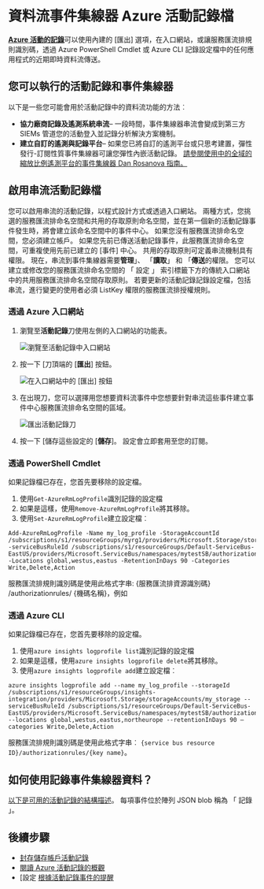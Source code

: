 <properties
    pageTitle="串流到事件 Azure 活動記錄 |Microsoft Azure"
    description="瞭解如何將串流到事件 Azure 活動記錄。"
    authors="johnkemnetz"
    manager="rboucher"
    editor=""
    services="monitoring-and-diagnostics"
    documentationCenter="monitoring-and-diagnostics"/>

<tags
    ms.service="monitoring-and-diagnostics"
    ms.workload="na"
    ms.tgt_pltfrm="na"
    ms.devlang="na"
    ms.topic="article"
    ms.date="10/03/2016"
    ms.author="johnkem"/>

# <a name="stream-the-azure-activity-log-to-event-hubs"></a>資料流事件集線器 Azure 活動記錄檔
[**Azure 活動的記錄**](./monitoring-overview-activity-logs.md)可以使用內建的 [匯出] 選項，在入口網站，或讓服務匯流排規則識別碼，透過 Azure PowerShell Cmdlet 或 Azure CLI 記錄設定檔中的任何應用程式的近期即時資料流傳送。

## <a name="what-you-can-do-with-the-activity-log-and-event-hubs"></a>您可以執行的活動記錄和事件集線器
以下是一些您可能會用於活動記錄中的資料流功能的方法︰

- **協力廠商記錄及遙測系統串流**– 一段時間，事件集線器串流會變成到第三方 SIEMs 管道您的活動登入並記錄分析解決方案機制。
- **建立自訂的遙測與記錄平台**– 如果您已將自訂的遙測平台或只思考建置，彈性發行-訂閱性質事件集線器可讓您彈性內嵌活動記錄。 [請參閱使用中的全域的縮放比例遙測平台的事件集線器 Dan Rosanova 指南。](https://azure.microsoft.com/documentation/videos/build-2015-designing-and-sizing-a-global-scale-telemetry-platform-on-azure-event-Hubs/)

## <a name="enable-streaming-of-the-activity-log"></a>啟用串流活動記錄檔
您可以啟用串流的活動記錄，以程式設計方式或透過入口網站。 兩種方式，您挑選的服務匯流排命名空間和共用的存取原則命名空間，並在第一個新的活動記錄事件發生時，將會建立該命名空間中的事件中心。 如果您沒有服務匯流排命名空間，您必須建立帳戶。 如果您先前已傳送活動記錄事件，此服務匯流排命名空間，可重複使用先前已建立的 [事件] 中心。 共用的存取原則可定義串流機制具有權限。 現在，串流到事件集線器需要**管理**」、 「**讀取**」 和 「**傳送**的權限。 您可以建立或修改您的服務匯流排命名空間的 「 設定 」 索引標籤下方的傳統入口網站中的共用服務匯流排命名空間存取原則。 若要更新的活動記錄記錄設定檔，包括串流，進行變更的使用者必須 ListKey 權限的服務匯流排授權規則。

### <a name="via-azure-portal"></a>透過 Azure 入口網站 
1. 瀏覽至**活動記錄**刀使用左側的入口網站的功能表。

    ![瀏覽至活動記錄中入口網站](./media/monitoring-overview-activity-logs/activity-logs-portal-navigate.png)
2. 按一下 [刀頂端的 [**匯出**] 按鈕。

    ![在入口網站中的 [匯出] 按鈕](./media/monitoring-overview-activity-logs/activity-logs-portal-export.png)
3. 在出現刀，您可以選擇用您想要資料流事件中您想要針對串流這些事件建立事件中心服務匯流排命名空間的區域。

    ![匯出活動記錄刀](./media/monitoring-overview-activity-logs/activity-logs-portal-export-blade.png)
4. 按一下 [儲存這些設定的 [**儲存**]。 設定會立即套用至您的訂閱。


### <a name="via-powershell-cmdlets"></a>透過 PowerShell Cmdlet
如果記錄檔已存在，您首先要移除的設定檔。

1. 使用`Get-AzureRmLogProfile`識別記錄的設定檔
2. 如果是這樣，使用`Remove-AzureRmLogProfile`將其移除。
3. 使用`Set-AzureRmLogProfile`建立設定檔︰

```
Add-AzureRmLogProfile -Name my_log_profile -StorageAccountId /subscriptions/s1/resourceGroups/myrg1/providers/Microsoft.Storage/storageAccounts/my_storage -serviceBusRuleId /subscriptions/s1/resourceGroups/Default-ServiceBus-EastUS/providers/Microsoft.ServiceBus/namespaces/mytestSB/authorizationrules/RootManageSharedAccessKey -Locations global,westus,eastus -RetentionInDays 90 -Categories Write,Delete,Action
```

服務匯流排規則識別碼是使用此格式字串: {服務匯流排資源識別碼} /authorizationrules/ {機碼名稱}，例如 

### <a name="via-azure-cli"></a>透過 Azure CLI
如果記錄檔已存在，您首先要移除的設定檔。

1. 使用`azure insights logprofile list`識別記錄的設定檔
2. 如果是這樣，使用`azure insights logprofile delete`將其移除。
3. 使用`azure insights logprofile add`建立設定檔︰

```
azure insights logprofile add --name my_log_profile --storageId /subscriptions/s1/resourceGroups/insights-integration/providers/Microsoft.Storage/storageAccounts/my_storage --serviceBusRuleId /subscriptions/s1/resourceGroups/Default-ServiceBus-EastUS/providers/Microsoft.ServiceBus/namespaces/mytestSB/authorizationrules/RootManageSharedAccessKey --locations global,westus,eastus,northeurope --retentionInDays 90 –categories Write,Delete,Action
```

服務匯流排規則識別碼是使用此格式字串︰ `{service bus resource ID}/authorizationrules/{key name}`。
 
## <a name="how-do-i-consume-the-log-data-from-event-hubs"></a>如何使用記錄事件集線器資料？
[以下是可用的活動記錄的結構描述](./monitoring-overview-activity-logs.md)。 每項事件位於陣列 JSON blob 稱為 「 記錄 」。

## <a name="next-steps"></a>後續步驟
- [封存儲存帳戶活動記錄](./monitoring-archive-activity-log.md)
- [閱讀 Azure 活動記錄的概觀](./monitoring-overview-activity-logs.md)
- [設定 [根據活動記錄事件的提醒](./insights-auditlog-to-webhook-email.md)
